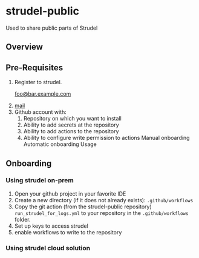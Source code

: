 # strudel-public
Used to share public parts of Strudel 
## Overview 

## Pre-Requisites
1. Register to strudel. <p><a href="mailto:foo@bar.example.com">foo@bar.example.com</a></p> 
2. [mail](mailto:foo@bar.example.com?subject=Hello%20World&body=Hello%20World)
3. Github account with: 
   1. Repository on which you want to install 
   2. Ability to add secrets at the repository
   3. Ability to add actions to the repository
   4. Ability to configure write permission to actions
   Manual onboarding 
   Automatic onboarding 
   Usage 

## Onboarding  
### Using strudel on-prem
1. Open your github project in your favorite IDE
2. Create a new directory (if it does not already exists): 
`.github/workflows`
2. Copy the git action (from the strudel-public repository) 
`run_strudel_for_logs.yml` to your repository in the `.github/workflows` folder.
1. Set up keys to access strudel 
2. enable workflows to write to the repository

### Using strudel cloud solution 
